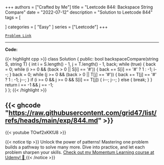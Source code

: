 
+++
authors = ["Crafted by Me"]
title = "Leetcode 844: Backspace String Compare"
date = "2022-07-12"
description = "Solution to Leetcode 844"
tags = [
    
]
categories = [
    "Easy"
]
series = ["Leetcode"]
+++



[`Problem Link`](https://leetcode.com/problems/backspace-string-compare/description/)

---

**Code:**

{{< highlight cpp >}}
class Solution {
public:
    bool backspaceCompare(string S, string T) {
        int i = S.length() - 1, j = T.length() - 1, back;
        while (true) {
            back = 0;
            while (i >= 0 && (back > 0 || S[i] == '#')) {
                back += S[i] == '#' ? 1 : -1;
                i--;
            }
            back = 0;
            while (j >= 0 && (back > 0 || T[j] == '#')) {
                back += T[j] == '#' ? 1 : -1;
                j--;
            }
            if (i >= 0 && j >= 0 && S[i] == T[j]) {
                i--;
                j--;
            } else {
                break;
            }
        }
        return i == -1 && j == -1;        
    }
};
{{< /highlight >}}

{{< ghcode "https://raw.githubusercontent.com/grid47/list/refs/heads/main/exp/844.md" >}}
---
{{< youtube TOwf2xKKfJ8 >}}

{{< notice tip >}}
Unlock the power of patterns! Mastering one problem builds a pathway to solve many more. Dive into practice, and let each problem sharpen your skills. [Check out my Momentum Learning course at Udemy! 🚀 ](https://www.udemy.com/course/algorithms-and-data-structures-in-cpp/)
{{< /notice >}}

